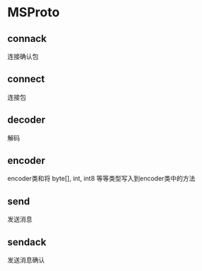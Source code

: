 # MSProto

## connack
连接确认包

## connect
连接包

## decoder
解码

## encoder
encoder类和将 byte[], int, int8 等等类型写入到encoder类中的方法

## send
发送消息

## sendack
发送消息确认
